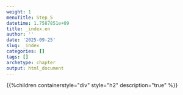 ```yaml
---
weight: 1
menuTitle: Step_5
datetime: 1.7587851e+09
title: _index.en
author: ''
date: '2025-09-25'
slug: _index
categories: []
tags: []
archetype: chapter
output: html_document
---
```


{{%children containerstyle="div" style="h2" description="true" %}}
